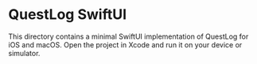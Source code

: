 # QuestLog SwiftUI

This directory contains a minimal SwiftUI implementation of QuestLog for iOS and macOS.
Open the project in Xcode and run it on your device or simulator.
